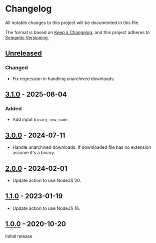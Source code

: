 # Changelog

All notable changes to this project will be documented in this file.

The format is based on [Keep a Changelog](https://keepachangelog.com/en/1.0.0/),
and this project adheres to [Semantic Versioning](https://semver.org/spec/v2.0.0.html).

## [Unreleased]

### Changed

- Fix regression in handling unarchived downloads.

## [3.1.0] - 2025-08-04

### Added

- Add input `binary_new_name`.

## [3.0.0] - 2024-07-11

- Handle unarchived downloads. If downloaded file has no extension assume it's a binary.

## [2.0.0] - 2024-02-01

- Update action to use NodeJS 20.

## [1.1.0] - 2023-01-19

- Update action to use NodeJS 16.

## [1.0.0] - 2020-10-20

Initial release

[Unreleased]: https://github.com/giantswarm/install-binary-action/compare/v3.1.0...HEAD
[3.1.0]: https://github.com/giantswarm/install-binary-action/compare/v3.0.0...v3.1.0
[3.0.0]: https://github.com/giantswarm/install-binary-action/compare/v2.0.0...v3.0.0
[2.0.0]: https://github.com/giantswarm/install-binary-action/compare/v1.1.0...v2.0.0
[1.1.0]: https://github.com/giantswarm/install-binary-action/compare/v1.0.0...v1.1.0
[1.0.0]: https://github.com/giantswarm/install-binary-action/releases/tag/v1.0.0
